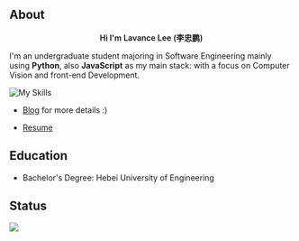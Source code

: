 ## About

<p align="center" style="font-weight: 600;">
Hi I'm Lavance Lee (李忠鹏)
</p>

I'm an undergraduate student majoring in Software Engineering mainly using **Python**, also **JavaScript** as my main stack: with a focus on Computer Vision and front-end Development.

![My Skills](https://skillicons.dev/icons?i=python,opencv,js,vue)

+ [Blog](https://2jone.top) for more details :)

+ [Resume](https://cv.2jone.top)

## Education

+ Bachelor's Degree: Hebei University of Engineering 

## Status

<picture>
  <source
    srcset="https://github-readme-stats.vercel.app/api?username=lavanceeee&show_icons=true&theme=dark"
    media="(prefers-color-scheme: dark)"
  />
  <source
    srcset="https://github-readme-stats.vercel.app/api?username=lavanceeee&show_icons=true"
    media="(prefers-color-scheme: light), (prefers-color-scheme: no-preference)"
  />
  <img src="https://github-readme-stats.vercel.app/api?username=lavanceeee&show_icons=true" />
</picture>
